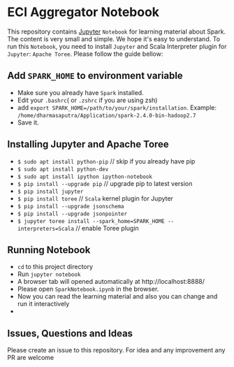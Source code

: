 # ECI Aggregator Notebook
This repository contains [Jupyter](https://jupyter.readthedocs.io/en/latest/tryjupyter.html) `Notebook` for learning material about Spark. The content is very small and simple. We hope it's easy to understand. To run this `Notebook`, you need to install `Jupyter` and Scala Interpreter plugin for `Jupyter`: `Apache Toree`. Please follow the guide bellow:

## Add `SPARK_HOME` to environment variable
- Make sure you already have `Spark` installed.
- Edit your `.bashrc`( or `.zshrc` if you are using zsh)
- add `export SPARK_HOME=/path/to/your/spark/installation`. Example: `/home/dharmasaputra/Application/spark-2.4.0-bin-hadoop2.7`
- Save it.

## Installing Jupyter and Apache Toree
- `$ sudo apt install python-pip` // skip if you already have pip
- `$ sudo apt install python-dev`
- `$ sudo apt install ipython ipython-notebook`
- `$ pip install --upgrade pip` // upgrade pip to latest version
- `$ pip install jupyter`
- `$ pip install toree` // `Scala` kernel plugin for Jupyter
- `$ pip install --upgrade jsonschema`
- `$ pip install --upgrade jsonpointer`
- `$ jupyter toree install --spark_home=SPARK_HOME --interpreters=Scala` // enable Toree plugin

## Running Notebook
- `cd` to this project directory
- Run `jupyter notebook`
- A browser tab will opened automatically at http://localhost:8888/
- Please open `SparkNotebook.ipynb` in the browser.
- Now you can read the learning material and also you can change and run it interactively
-
## Issues, Questions and Ideas
Please create an issue to this repository. For idea and any improvement any PR are welcome
